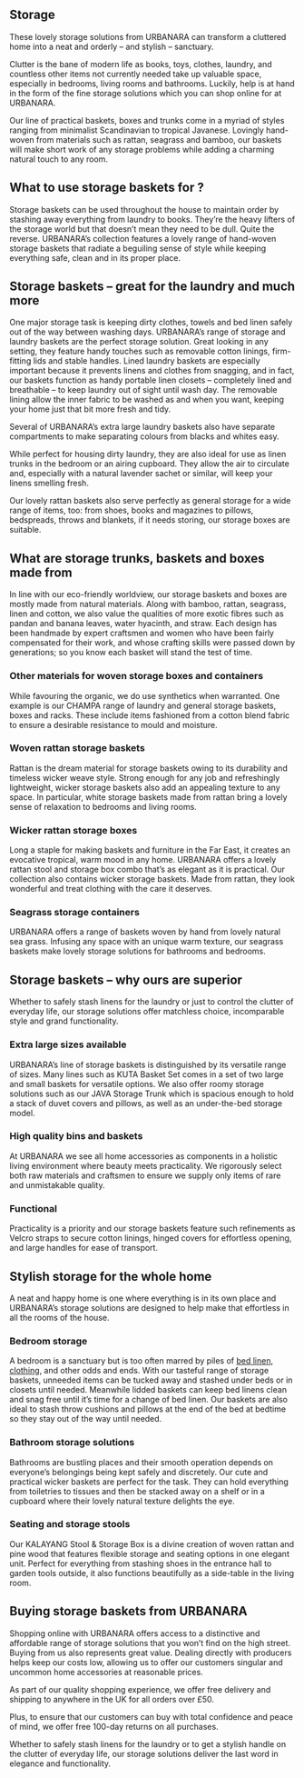 ## Storage

These lovely storage solutions from URBANARA can transform a cluttered home into a neat and orderly – and stylish – sanctuary.

Clutter is the bane of modern life as books, toys, clothes, laundry, and countless other items not currently needed take up valuable space, especially in bedrooms, living rooms and bathrooms. Luckily, help is at hand in the form of the fine storage solutions which you can shop online for at URBANARA.

Our line of practical baskets, boxes and trunks come in a myriad of styles ranging from minimalist Scandinavian to tropical Javanese. Lovingly hand-woven from materials such as rattan, seagrass and bamboo, our baskets will make short work of any storage problems while adding a charming natural touch to any room.

## What to use storage baskets for ?

Storage baskets can be used throughout the house to maintain order by stashing away everything from laundry to books. They’re the heavy lifters of the storage world but that doesn’t mean they need to be dull. Quite the reverse. URBANARA’s collection features a lovely range of hand-woven storage baskets that radiate a beguiling sense of style while keeping everything safe, clean and in its proper place.

## Storage baskets – great for the laundry and much more

One major storage task is keeping dirty clothes, towels and bed linen safely out of the way between washing days. URBANARA’s range of storage and laundry baskets are the perfect storage solution. Great looking in any setting, they feature handy touches such as removable cotton linings, firm-fitting lids and stable handles. Lined laundry baskets are especially important because it prevents linens and clothes from snagging, and in fact, our baskets function as handy portable linen closets – completely lined and breathable – to keep laundry out of sight until wash day. The removable lining allow the inner fabric to be washed as and when you want, keeping your home just that bit more fresh and tidy.

Several of URBANARA’s extra large laundry baskets also have separate compartments to make separating colours from blacks and whites easy.

While perfect for housing dirty laundry, they are also ideal for use as linen trunks in the bedroom or an airing cupboard. They allow the air to circulate and, especially with a natural lavender sachet or similar, will keep your linens smelling fresh.

Our lovely rattan baskets also serve perfectly as general storage for a wide range of items, too: from shoes, books and magazines to pillows, bedspreads, throws and blankets, if it needs storing, our storage boxes are suitable.

## What are storage trunks, baskets and boxes made from

In line with our eco-friendly worldview, our storage baskets and boxes are mostly made from natural materials. Along with bamboo, rattan, seagrass, linen and cotton, we also value the qualities of more exotic fibres such as pandan and banana leaves, water hyacinth, and straw. Each design has been handmade by expert craftsmen and women who have been fairly compensated for their work, and whose crafting skills were passed down by generations; so you know each basket will stand the test of time.

### Other materials for woven storage boxes and containers

While favouring the organic, we do use synthetics when warranted. One example is our CHAMPA range of laundry and general storage baskets, boxes and racks. These include items fashioned from a cotton blend fabric to ensure a desirable resistance to mould and moisture.

### Woven rattan storage baskets

Rattan is the dream material for storage baskets owing to its durability and timeless wicker weave style. Strong enough for any job and refreshingly lightweight, wicker storage baskets also add an appealing texture to any space. In particular, white storage baskets made from rattan bring a lovely sense of relaxation to bedrooms and living rooms.

### Wicker rattan storage boxes

Long a staple for making baskets and furniture in the Far East, it creates an evocative tropical, warm mood in any home. URBANARA offers a lovely rattan stool and storage box combo that’s as elegant as it is practical. Our collection also contains wicker storage baskets. Made from rattan, they look wonderful and treat clothing with the care it deserves.

### Seagrass storage containers

URBANARA offers a range of baskets woven by hand from lovely natural sea grass. Infusing any space with an unique warm texture, our seagrass baskets make lovely storage solutions for bathrooms and bedrooms.

## Storage baskets – why ours are superior

Whether to safely stash linens for the laundry or just to control the clutter of everyday life, our storage solutions offer matchless choice, incomparable style and grand functionality.

### Extra large sizes available

URBANARA’s line of storage baskets is distinguished by its versatile range of sizes. Many lines such as KUTA Basket Set comes in a set of two large and small baskets for versatile options. We also offer roomy storage solutions such as our JAVA Storage Trunk which is spacious enough to hold a stack of duvet covers and pillows, as well as an under-the-bed storage model.

### High quality bins and baskets

At URBANARA we see all home accessories as components in a holistic living environment where beauty meets practicality. We rigorously select both raw materials and craftsmen to ensure we supply only items of rare and unmistakable quality.

### Functional

Practicality is a priority and our storage baskets feature such refinements as Velcro straps to secure cotton linings, hinged covers for effortless opening, and large handles for ease of transport.

## Stylish storage for the whole home

A neat and happy home is one where everything is in its own place and URBANARA’s storage solutions are designed to help make that effortless in all the rooms of the house.

### Bedroom storage

A bedroom is a sanctuary but is too often marred by piles of [bed linen](https://www.urbanara.co.uk/bed-linen), [clothing](https://www.urbanara.co.uk/clothing), and other odds and ends. With our tasteful range of storage baskets, unneeded items can be tucked away and stashed under beds or in closets until needed. Meanwhile lidded baskets can keep bed linens clean and snag free until it’s time for a change of bed linen. Our baskets are also ideal to stash throw cushions and pillows at the end of the bed at bedtime so they stay out of the way until needed.

### Bathroom storage solutions

Bathrooms are bustling places and their smooth operation depends on everyone’s belongings being kept safely and discretely. Our cute and practical wicker baskets are perfect for the task. They can hold everything from toiletries to tissues and then be stacked away on a shelf or in a cupboard where their lovely natural texture delights the eye.

### Seating and storage stools

Our KALAYANG Stool & Storage Box is a divine creation of woven rattan and pine wood that features flexible storage and seating options in one elegant unit. Perfect for everything from stashing shoes in the entrance hall to garden tools outside, it also functions beautifully as a side-table in the living room.

## Buying storage baskets from URBANARA

Shopping online with URBANARA offers access to a distinctive and affordable range of storage solutions that you won’t find on the high street. Buying from us also represents great value. Dealing directly with producers helps keep our costs low, allowing us to offer our customers singular and uncommon home accessories at reasonable prices.

As part of our quality shopping experience, we offer free delivery and shipping to anywhere in the UK for all orders over £50.

Plus, to ensure that our customers can buy with total confidence and peace of mind, we offer free 100-day returns on all purchases.

Whether to safely stash linens for the laundry or to get a stylish handle on the clutter of everyday life, our storage solutions deliver the last word in elegance and functionality.
